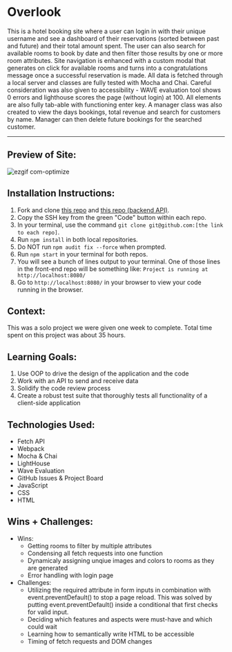 # Overlook
[//]: <>
This is a hotel booking site where a user can login in with their unique username and see a dashboard of their reservations (sorted between past and future) and their total amount spent. The user can also search for available rooms to book by date and then filter those results by one or more room attributes. Site navigation is enhanced with a custom modal that generates on click for available rooms and turns into a congratulations message once a successful reservation is made. All data is fetched through a local server and classes are fully tested with Mocha and Chai. Careful consideration was also given to accessibility - WAVE evaluation tool shows 0 errors and lighthouse scores the page (without login) at 100. All elements are also fully tab-able with functioning enter key. A manager class was also created to view the days bookings, total revenue and search for customers by name. Manager can then delete future bookings for the searched customer.

---

## Preview of Site:

![ezgif com-optimize](https://user-images.githubusercontent.com/24902544/223523923-5c097508-230e-4e84-9110-0cb46d57a166.gif)


## Installation Instructions:
[//]: <>
1. Fork and clone [this repo](https://github.com/qrispi/overlook) and [this repo (backend API)](https://github.com/turingschool-examples/overlook-api).
1. Copy the SSH key from the green "Code" button within each repo.
1. In your terminal, use the command `git clone git@github.com:[the link to each repo]`.
1. Run `npm install` in both local repositories.
1. Do NOT run `npm audit fix --force` when prompted.
1. Run `npm start` in your terminal for both repos.
1. You will see a bunch of lines output to your terminal. One of those lines in the front-end repo will be something like:
  `Project is running at http://localhost:8080/`
1. Go to `http://localhost:8080/` in your browser to view your code running in the browser.

## Context:
[//]: <>
This was a solo project we were given one week to complete. Total time spent on this project was about 35 hours.

## Learning Goals:
[//]: <>
1. Use OOP to drive the design of the application and the code
1. Work with an API to send and receive data
1. Solidify the code review process
1. Create a robust test suite that thoroughly tests all functionality of a client-side application

## Technologies Used:
[//]: <>
- Fetch API
- Webpack
- Mocha & Chai
- LightHouse
- Wave Evaluation
- GitHub Issues & Project Board
- JavaScript
- CSS
- HTML

## Wins + Challenges:
[//]: <>
- Wins:
  - Getting rooms to filter by multiple attributes
  - Condensing all fetch requests into one function
  - Dynamicaly assigning unqiue images and colors to rooms as they are generated
  - Error handling with login page
- Challenges:
  - Utilizing the required attribute in form inputs in combination with event.preventDefault() to stop a page reload. This was solved by putting event.preventDefault() inside a conditional that first checks for valid input.
  - Deciding which features and aspects were must-have and which could wait
  - Learning how to semantically write HTML to be accessible
  - Timing of fetch requests and DOM changes
